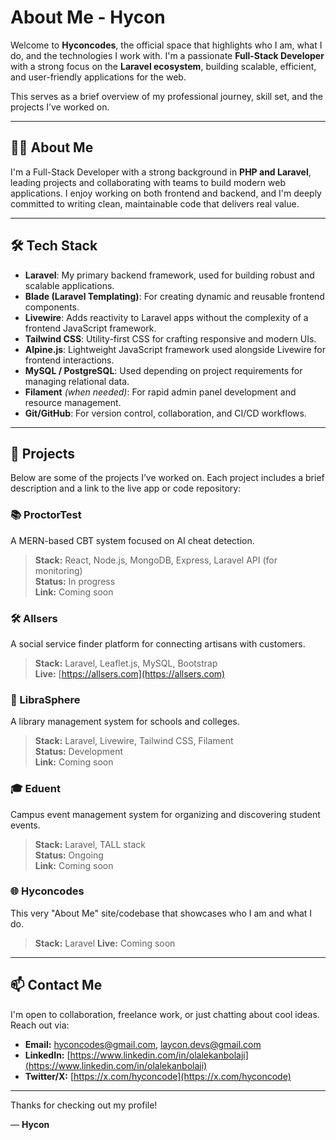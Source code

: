 # About Me - Hycon

Welcome to **Hyconcodes**, the official space that highlights who I am, what I do, and the technologies I work with. I'm a passionate **Full-Stack Developer** with a strong focus on the **Laravel ecosystem**, building scalable, efficient, and user-friendly applications for the web.

This serves as a brief overview of my professional journey, skill set, and the projects I’ve worked on.

---

## 🧑‍💻 About Me

I'm a Full-Stack Developer with a strong background in **PHP and Laravel**, leading projects and collaborating with teams to build modern web applications. I enjoy working on both frontend and backend, and I'm deeply committed to writing clean, maintainable code that delivers real value.

---

## 🛠️ Tech Stack

- **Laravel**: My primary backend framework, used for building robust and scalable applications.
- **Blade (Laravel Templating)**: For creating dynamic and reusable frontend components.
- **Livewire**: Adds reactivity to Laravel apps without the complexity of a frontend JavaScript framework.
- **Tailwind CSS**: Utility-first CSS for crafting responsive and modern UIs.
- **Alpine.js**: Lightweight JavaScript framework used alongside Livewire for frontend interactions.
- **MySQL / PostgreSQL**: Used depending on project requirements for managing relational data.
- **Filament** *(when needed)*: For rapid admin panel development and resource management.
- **Git/GitHub**: For version control, collaboration, and CI/CD workflows.

---

## 🚀 Projects

Below are some of the projects I’ve worked on. Each project includes a brief description and a link to the live app or code repository:

### 📚 ProctorTest
A MERN-based CBT system focused on AI cheat detection.  
> **Stack:** React, Node.js, MongoDB, Express, Laravel API (for monitoring)  
> **Status:** In progress  
> **Link:** Coming soon

### 🛠️ Allsers
A social service finder platform for connecting artisans with customers.  
> **Stack:** Laravel, Leaflet.js, MySQL, Bootstrap  
> **Live:** [https://allsers.com](https://allsers.com)

### 📘 LibraSphere
A library management system for schools and colleges.  
> **Stack:** Laravel, Livewire, Tailwind CSS, Filament  
> **Status:** Development  
> **Link:** Coming soon

### 🎓 Eduent
Campus event management system for organizing and discovering student events.  
> **Stack:** Laravel, TALL stack  
> **Status:** Ongoing  
> **Link:** Coming soon

### 🌐 Hyconcodes
This very "About Me" site/codebase that showcases who I am and what I do.  
> **Stack:** Laravel
> **Live:** Coming soon

---

## 📫 Contact Me

I'm open to collaboration, freelance work, or just chatting about cool ideas. Reach out via:

- **Email:** [hyconcodes@gmail.com](mailto:hyconcodes@gmail.com), [laycon.devs@gmail.com](mailto:laycon.devs@gmail.com)  
- **LinkedIn:** [https://www.linkedin.com/in/olalekanbolaji](https://www.linkedin.com/in/olalekanbolaji)  
- **Twitter/X:** [https://x.com/hyconcode](https://x.com/hyconcode)

---

Thanks for checking out my profile!

— **Hycon**
